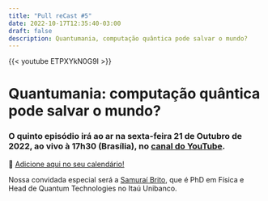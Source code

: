 ```yaml
---
title: "Pull reCast #5"
date: 2022-10-17T12:35:40-03:00
draft: false
description: Quantumania, computação quântica pode salvar o mundo?
---
```


{{< youtube ETPXYkN0G9I >}}

<!-- [![yara](/images/flyer_live4-bottom.png)](http://live.pullrecast.dev)

{{<button href="https://www.sympla.com.br/evento-online/pull-recast-4-comunidades-com-yara-mascarenhas/1744221">}}Inscreva-se{{</button>}} -->

# Quantumania: computação quântica pode salvar o mundo?

### O quinto episódio irá ao ar na sexta-feira 21 de Outubro de 2022, ao vivo à 17h30 (Brasília), no [canal do YouTube](https://canal.pullrecast.dev).

:calendar: [Adicione aqui no seu calendário!](/calendar/ep005.ics)

Nossa convidada especial será a [Samuraí Brito](https://www.linkedin.com/in/samurai-brito/), que é PhD em Física e Head de Quantum Technologies no Itaú Unibanco.